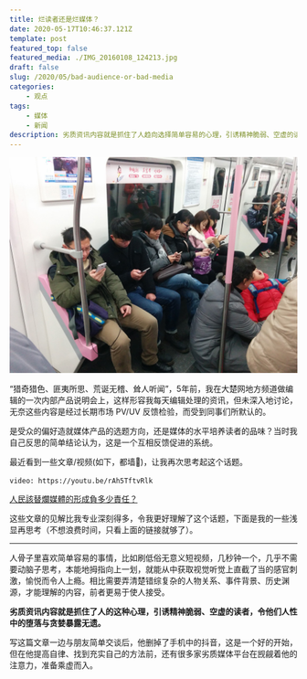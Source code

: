 ```yaml
---
title: 烂读者还是烂媒体？
date: 2020-05-17T10:46:37.121Z
template: post
featured_top: false
featured_media: ./IMG_20160108_124213.jpg
draft: false
slug: /2020/05/bad-audience-or-bad-media
categories: 
    - 观点
tags:
    - 媒体
    - 新闻
description: 劣质资讯内容就是抓住了人趋向选择简单容易的心理，引诱精神脆弱、空虚的读者，令他们人性中的堕落与贪婪暴露无遗。
---
```


<!-- endExcerpt -->

![](./IMG_20160108_124213.jpg)

“猎奇猎色、匪夷所思、荒诞无稽、耸人听闻”，5年前，我在大楚网地方频道做编辑的一次内部产品说明会上，这样形容我每天编辑处理的资讯，但未深入地讨论，无奈这些内容是经过长期市场 PV/UV 反馈检验，而受到同事们所默认的。

是受众的偏好造就媒体产品的选题方向，还是媒体的水平培养读者的品味？当时我自己反思的简单结论认为，这是一个互相反馈促进的系统。

最近看到一些文章/视频(如下，都墙🧱)，让我再次思考起这个话题。

`video: https://youtu.be/rAh5TftvRlk`

[人民該替爛媒體的形成負多少責任？](https://readandanalyse.blogspot.com/2013/04/blog-post_17.html)

这些文章的见解比我专业深刻得多，令我更好理解了这个话题，下面是我的一些浅显再思考（不想浪费时间，只看上面的链接就够了）。

---

人骨子里喜欢简单容易的事情，比如刷低俗无意义短视频，几秒钟一个，几乎不需要动脑子思考，本能地拇指向上一划，就能从中获取视觉听觉上直截了当的感官刺激，愉悦而令人上瘾。相比需要弄清楚错综复杂的人物关系、事件背景、历史渊源，才能理解的内容，前者更易于使人接受。

**劣质资讯内容就是抓住了人的这种心理，引诱精神脆弱、空虚的读者，令他们人性中的堕落与贪婪暴露无遗。**

写这篇文章一边与朋友简单交谈后，他删掉了手机中的抖音，这是一个好的开始，但在他提高自律、找到充实自己的方法前，还有很多家劣质媒体平台在觊觎着他的注意力，准备乘虚而入。
